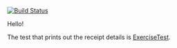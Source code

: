 [![Build Status](https://travis-ci.org/lpand/lp-salestaxes-exercise.svg?branch=master)](https://travis-ci.org/lpand/lp-salestaxes-exercise)

Hello!

The test that prints out the receipt details is [ExerciseTest](https://github.com/lpand/lp-salestaxes-exercise/blob/master/src/test/java/lp/salestaxes/exercise/ExerciseTest.java).
